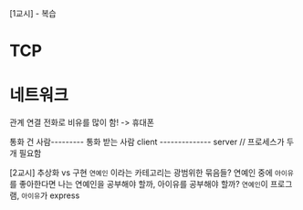 [1교시] - 복습
# TCP

# 네트워크
관계 연결
전화로 비유를 많이 함! -> 휴대폰

통화 건 사람--------- 통화 받는 사람
client -------------- server // 프로세스가 두 개 필요함



[2교시]
추상화 vs 구현
`연예인` 이라는 카테고리는 광범위한 묶음들?
연예인 중에 `아이유`를 좋아한다면 나는 연예인을 공부해야 할까, 아이유를 공부해야 할까?
`연예인`이 프로그램, `아이유`가 express